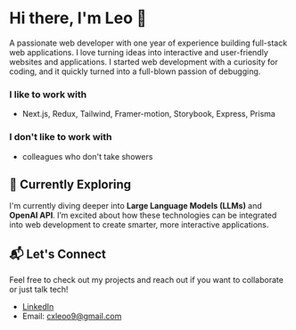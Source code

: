 # Hi there, I'm Leo 👋

A passionate web developer with one year of experience building full-stack web applications. I love turning ideas into interactive and user-friendly websites and applications. I started web development with a curiosity for coding, and it quickly turned into a full-blown passion of debugging.

### I like to work with
- Next.js, Redux, Tailwind, Framer-motion, Storybook, Express, Prisma

### I don't like to work with
- colleagues who don't take showers

## 🌱 Currently Exploring
I'm currently diving deeper into **Large Language Models (LLMs)** and **OpenAI API**. I’m excited about how these technologies can be integrated into web development to create smarter, more interactive applications.

## 📬 Let's Connect
Feel free to check out my projects and reach out if you want to collaborate or just talk tech!

- [LinkedIn](https://www.linkedin.com/in/chenxuan-wang-a86718234/)
- Email: cxleoo9@gmail.com
